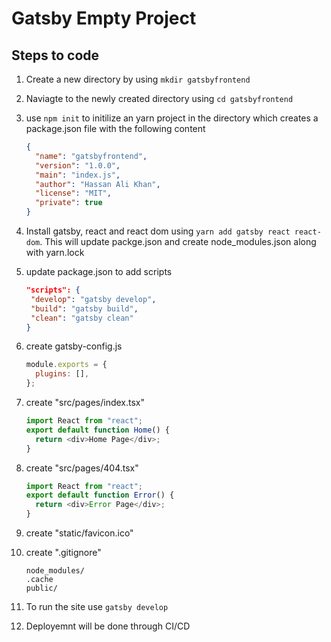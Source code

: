 # Gatsby Empty Project

## Steps to code

1. Create a new directory by using `mkdir gatsbyfrontend`
2. Naviagte to the newly created directory using `cd gatsbyfrontend`
3. use `npm init` to initilize an yarn project in the directory which creates a package.json file with the following content
   ```json
   {
     "name": "gatsbyfrontend",
     "version": "1.0.0",
     "main": "index.js",
     "author": "Hassan Ali Khan",
     "license": "MIT",
     "private": true
   }
   ```
4. Install gatsby, react and react dom using `yarn add gatsby react react-dom`. This will update packge.json and create node_modules.json along with yarn.lock
5. update package.json to add scripts

   ```json
   "scripts": {
    "develop": "gatsby develop",
    "build": "gatsby build",
    "clean": "gatsby clean"
   }
   ```

6. create gatsby-config.js

   ```js
   module.exports = {
     plugins: [],
   };
   ```

7. create "src/pages/index.tsx"

   ```js
   import React from "react";
   export default function Home() {
     return <div>Home Page</div>;
   }
   ```

8. create "src/pages/404.tsx"

   ```js
   import React from "react";
   export default function Error() {
     return <div>Error Page</div>;
   }
   ```

9. create "static/favicon.ico"

10. create ".gitignore"

    ```
    node_modules/
    .cache
    public/
    ```

11. To run the site use `gatsby develop`
12. Deployemnt will be done through CI/CD
